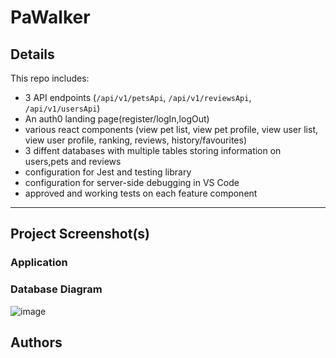 # PaWalker





## Details

This repo includes:

* 3 API endpoints (`/api/v1/petsApi`, `/api/v1/reviewsApi`, `/api/v1/usersApi`)
* An auth0 landing page(register/logIn,logOut)
* various react components (view pet list, view pet profile, view user list, view user profile, ranking, reviews, history/favourites)
* 3 diffent databases with multiple tables storing information on users,pets and reviews
* configuration for Jest and testing library
* configuration for server-side debugging in VS Code
* approved and working tests on each feature component

---------------------------------------------------------------------------------------------------------------------------------

## Project Screenshot(s)
### Application

### Database Diagram
![image](https://user-images.githubusercontent.com/86042155/180416619-adb6a5b8-bde3-4b89-9391-1fb9bf215025.png)



## Authors


